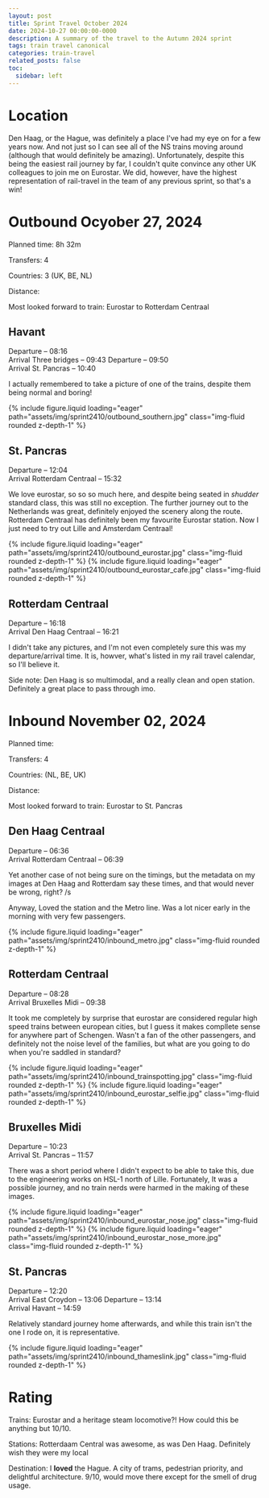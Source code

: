 ```yaml
---
layout: post
title: Sprint Travel October 2024
date: 2024-10-27 00:00:00-0000
description: A summary of the travel to the Autumn 2024 sprint
tags: train travel canonical
categories: train-travel
related_posts: false
toc:
  sidebar: left
---
```


# Location

Den Haag, or the Hague, was definitely a place I've had my eye on for a few years now. And not just so I can see all of the NS trains moving around (although that would definitely be amazing).
Unfortunately, despite this being the easiest rail journey by far, I couldn't quite convince any other UK colleagues to join me on Eurostar. We did, however, have the highest representation of rail-travel in the team of any previous sprint, so that's a win!

# Outbound Ocyober 27, 2024

Planned time: 8h 32m

Transfers: 4

Countries: 3 (UK, BE, NL)

Distance: 

Most looked forward to train: Eurostar to Rotterdam Centraal

## Havant
Departure – 08:16<br>Arrival Three bridges – 09:43
Departure – 09:50<br>Arrival St. Pancras – 10:40

I actually remembered to take a picture of one of the trains, despite them being normal and boring!

<swiper-container keyboard="true" navigation="true" pagination="true" pagination-clickable="true" pagination-dynamic-bullets="true" rewind="true">
  <swiper-slide>{% include figure.liquid loading="eager" path="assets/img/sprint2410/outbound_southern.jpg" class="img-fluid rounded z-depth-1" %}</swiper-slide>
</swiper-container>

## St. Pancras
Departure – 12:04<br>Arrival Rotterdam Centraal – 15:32

We love eurostar, so so so much here, and despite being seated in *shudder* standard class, this was still no exception. The further journey out to the Netherlands was great, definitely enjoyed the scenery along the route.
Rotterdam Centraal has definitely been my favourite Eurostar station. Now I just need to try out Lille and Amsterdam Centraal!

<swiper-container keyboard="true" navigation="true" pagination="true" pagination-clickable="true" pagination-dynamic-bullets="true" rewind="true">
  <swiper-slide>{% include figure.liquid loading="eager" path="assets/img/sprint2410/outbound_eurostar.jpg" class="img-fluid rounded z-depth-1" %}</swiper-slide>
  <swiper-slide>{% include figure.liquid loading="eager" path="assets/img/sprint2410/outbound_eurostar_cafe.jpg" class="img-fluid rounded z-depth-1" %}</swiper-slide>
</swiper-container>

## Rotterdam Centraal
Departure – 16:18<br>Arrival Den Haag Centraal – 16:21

I didn't take any pictures, and I'm not even completely sure this was my departure/arrival time. It is, howver, what's listed in my rail travel calendar, so I'll believe it.

Side note: Den Haag is so multimodal, and a really clean and open station. Definitely a great place to pass through imo.

# Inbound November 02, 2024

Planned time: 

Transfers: 4

Countries: (NL, BE, UK)

Distance: 

Most looked forward to train: Eurostar to St. Pancras

## Den Haag Centraal
Departure – 06:36<br>Arrival Rotterdam Centraal – 06:39

Yet another case of not being sure on the timings, but the metadata on my images at Den Haag and Rotterdam say these times, and that would never be wrong, right? /s

Anyway, Loved the station and the Metro line. Was a lot nicer early in the morning with very few passengers.

<swiper-container keyboard="true" navigation="true" pagination="true" pagination-clickable="true" pagination-dynamic-bullets="true" rewind="true">
  <swiper-slide>{% include figure.liquid loading="eager" path="assets/img/sprint2410/inbound_metro.jpg" class="img-fluid rounded z-depth-1" %}</swiper-slide>
</swiper-container>

## Rotterdam Centraal
Departure – 08:28<br>Arrival Bruxelles Midi – 09:38

It took me completely by surprise that eurostar are considered regular high speed trains between european cities, but I guess it makes compllete sense for anywhere part of Schengen. Wasn't a fan of the other passengers, and definitely not the noise level of the families, but what are you going to do when you're saddled in standard?

<swiper-container keyboard="true" navigation="true" pagination="true" pagination-clickable="true" pagination-dynamic-bullets="true" rewind="true">
  <swiper-slide>{% include figure.liquid loading="eager" path="assets/img/sprint2410/inbound_trainspotting.jpg" class="img-fluid rounded z-depth-1" %}</swiper-slide>
  <swiper-slide>{% include figure.liquid loading="eager" path="assets/img/sprint2410/inbound_eurostar_selfie.jpg" class="img-fluid rounded z-depth-1" %}</swiper-slide>
</swiper-container>

## Bruxelles Midi
Departure – 10:23<br>Arrival St. Pancras – 11:57

There was a short period where I didn't expect to be able to take this, due to the engineering works on HSL-1 north of Lille. Fortunately, It was a possible journey, and no train nerds were harmed in the making of these images.

<swiper-container keyboard="true" navigation="true" pagination="true" pagination-clickable="true" pagination-dynamic-bullets="true" rewind="true">
  <swiper-slide>{% include figure.liquid loading="eager" path="assets/img/sprint2410/inbound_eurostar_nose.jpg" class="img-fluid rounded z-depth-1" %}</swiper-slide>
  <swiper-slide>{% include figure.liquid loading="eager" path="assets/img/sprint2410/inbound_eurostar_nose_more.jpg" class="img-fluid rounded z-depth-1" %}</swiper-slide>
</swiper-container>

## St. Pancras
Departure – 12:20<br>Arrival East Croydon – 13:06
Departure – 13:14<br>Arrival Havant – 14:59

Relatively standard journey home afterwards, and while this train isn't the one I rode on, it is representative.

<swiper-container keyboard="true" navigation="true" pagination="true" pagination-clickable="true" pagination-dynamic-bullets="true" rewind="true">
  <swiper-slide>{% include figure.liquid loading="eager" path="assets/img/sprint2410/inbound_thameslink.jpg" class="img-fluid rounded z-depth-1" %}</swiper-slide>
</swiper-container>

# Rating

Trains: Eurostar and a heritage steam locomotive?! How could this be anything but 10/10.

Stations: Rotterdaam Central was awesome, as was Den Haag. Definitely wish they were my local

Destination: I **loved** the Hague. A city of trams, pedestrian priority, and delightful architecture. 9/10, would move there except for the smell of drug usage.